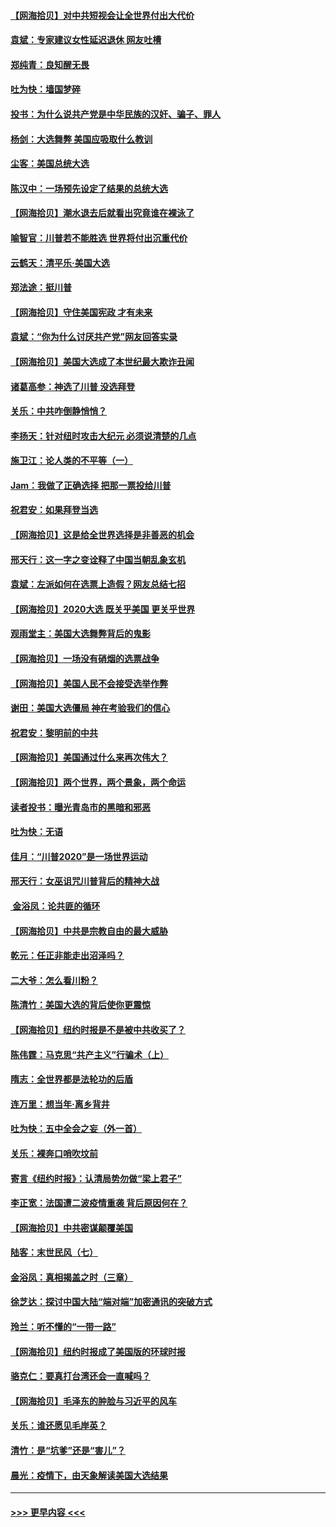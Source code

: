 #### [【网海拾贝】对中共短视会让全世界付出大代价](../pages/nsc993/n12546043.md?t=11131351) 
#### [袁斌：专家建议女性延迟退休 网友吐槽](../pages/nsc993/n12545424.md?t=11131351) 
#### [郑纯青：良知醒无畏](../pages/nsc993/n12545394.md?t=11131351) 
#### [吐为快：墙国梦碎](../pages/nsc993/n12545309.md?t=11131351) 
#### [投书：为什么说共产党是中华民族的汉奸、骗子、罪人](../pages/nsc993/n12545089.md?t=11131351) 
#### [杨剑：大选舞弊 美国应吸取什么教训](../pages/nsc993/n12543937.md?t=11131351) 
#### [尘客：美国总统大选](../pages/nsc993/n12543828.md?t=11131351) 
#### [陈汉中：一场预先设定了结果的总统大选](../pages/nsc993/n12543564.md?t=11131351) 
#### [【网海拾贝】潮水退去后就看出究竟谁在裸泳了](../pages/nsc993/n12543321.md?t=11131351) 
#### [喻智官：川普若不能胜选 世界将付出沉重代价](../pages/nsc993/n12541352.md?t=11131351) 
#### [云鹤天：清平乐‧美国大选](../pages/nsc993/n12540916.md?t=11131351) 
#### [郑法途：挺川普](../pages/nsc993/n12540898.md?t=11131351) 
#### [【网海拾贝】守住美国宪政 才有未来](../pages/nsc993/n12540423.md?t=11131351) 
#### [袁斌：“你为什么讨厌共产党”网友回答实录](../pages/nsc993/n12540208.md?t=11131351) 
#### [【网海拾贝】美国大选成了本世纪最大欺诈丑闻](../pages/nsc993/n12538029.md?t=11131351) 
#### [诸葛高参：神选了川普 没选拜登](../pages/nsc993/n12537664.md?t=11131351) 
#### [关乐：中共咋倒静悄悄？](../pages/nsc993/n12537615.md?t=11131351) 
#### [李扬天：针对纽时攻击大纪元 必须说清楚的几点](../pages/nsc993/n12536001.md?t=11131351) 
#### [施卫江：论人类的不平等（一）](../pages/nsc993/n12535700.md?t=11131351) 
#### [Jam：我做了正确选择 把那一票投给川普](../pages/nsc993/n12535743.md?t=11131351) 
#### [祝君安：如果拜登当选](../pages/nsc993/n12535726.md?t=11131351) 
#### [【网海拾贝】这是给全世界选择是非善恶的机会](../pages/nsc993/n12535061.md?t=11131351) 
#### [邢天行：这一字之变诠释了中国当朝乱象玄机](../pages/nsc993/n12533446.md?t=11131351) 
#### [袁斌：左派如何在选票上造假？网友总结七招](../pages/nsc993/n12533180.md?t=11131351) 
#### [【网海拾贝】2020大选 既关乎美国 更关乎世界](../pages/nsc993/n12533161.md?t=11131351) 
#### [观雨堂主：美国大选舞弊背后的鬼影](../pages/nsc993/n12533153.md?t=11131351) 
#### [【网海拾贝】一场没有硝烟的选票战争](../pages/nsc993/n12531883.md?t=11131351) 
#### [【网海拾贝】美国人民不会接受选举作弊](../pages/nsc993/n12528850.md?t=11131351) 
#### [谢田：美国大选僵局 神在考验我们的信心](../pages/nsc993/n12527932.md?t=11131351) 
#### [祝君安：黎明前的中共](../pages/nsc993/n12524071.md?t=11131351) 
#### [【网海拾贝】美国通过什么来再次伟大？](../pages/nsc993/n12523844.md?t=11131351) 
#### [【网海拾贝】两个世界，两个景象，两个命运](../pages/nsc993/n12521419.md?t=11131351) 
#### [读者投书：曝光青岛市的黑暗和邪恶](../pages/nsc993/n12520988.md?t=11131351) 
#### [吐为快：无语](../pages/nsc993/n12518588.md?t=11131351) 
#### [佳月：“川普2020”是一场世界运动](../pages/nsc993/n12518581.md?t=11131351) 
#### [邢天行：女巫诅咒川普背后的精神大战](../pages/nsc993/n12517257.md?t=11131351) 
#### [ 金浴凤：论共匪的循环](../pages/nsc993/n12517133.md?t=11131351) 
#### [【网海拾贝】中共是宗教自由的最大威胁](../pages/nsc993/n12516879.md?t=11131351) 
#### [乾元：任正非能走出沼泽吗？](../pages/nsc993/n12515831.md?t=11131351) 
#### [二大爷：怎么看川粉？](../pages/nsc993/n12515820.md?t=11131351) 
#### [陈清竹：美国大选的背后使你更震惊](../pages/nsc993/n12515589.md?t=11131351) 
#### [【网海拾贝】纽约时报是不是被中共收买了？](../pages/nsc993/n12515122.md?t=11131351) 
#### [陈伟霆：马克思“共产主义”行骗术（上）](../pages/nsc993/n12510217.md?t=11131351) 
#### [隋志：全世界都是法轮功的后盾](../pages/nsc993/n12510636.md?t=11131351) 
#### [连万里：想当年‧离乡背井](../pages/nsc993/n12510623.md?t=11131351) 
#### [吐为快：五中全会之妄（外一首）](../pages/nsc993/n12510470.md?t=11131351) 
#### [关乐：裸奔口哨吹坟前](../pages/nsc993/n12510403.md?t=11131351) 
#### [寄言《纽约时报》：认清局势勿做“梁上君子”](../pages/nsc993/n12510042.md?t=11131351) 
#### [李正宽：法国遭二波疫情重袭 背后原因何在？](../pages/nsc993/n12509971.md?t=11131351) 
#### [【网海拾贝】中共密谋颠覆美国](../pages/nsc993/n12509816.md?t=11131351) 
#### [陆客：末世民风（七）](../pages/nsc993/n12507822.md?t=11131351) 
#### [金浴凤：真相揭盖之时（三章）](../pages/nsc993/n12507804.md?t=11131351) 
#### [徐芝达：探讨中国大陆“端对端”加密通讯的突破方式](../pages/nsc993/n12507682.md?t=11131351) 
#### [玲兰：听不懂的“一带一路”](../pages/nsc993/n12507669.md?t=11131351) 
#### [【网海拾贝】纽约时报成了美国版的环球时报](../pages/nsc993/n12507053.md?t=11131351) 
#### [骆克仁：要真打台湾还会一直喊吗？](../pages/nsc993/n12506843.md?t=11131351) 
#### [【网海拾贝】毛泽东的肿脸与习近平的风车](../pages/nsc993/n12504537.md?t=11131351) 
#### [关乐：谁还愿见毛岸英？](../pages/nsc993/n12503866.md?t=11131351) 
#### [清竹：是“坑爹”还是“害儿”？](../pages/nsc993/n12503034.md?t=11131351) 
#### [晨光：疫情下，由天象解读美国大选结果](../pages/nsc993/n12502536.md?t=11131351) 

----
#### [ >>> 更早内容 <<< ](../indexes/nsc993-earlier.md)

